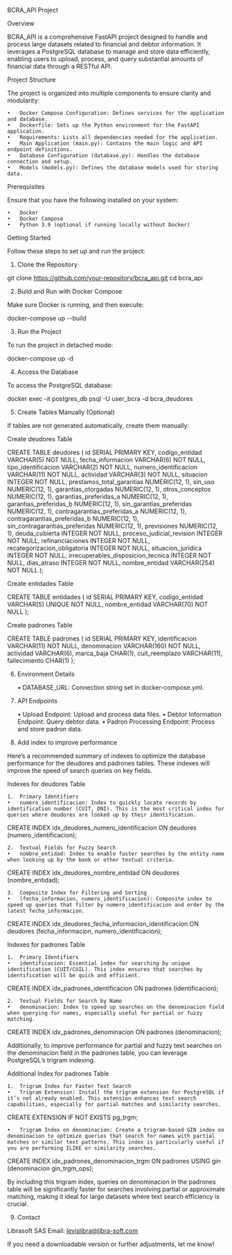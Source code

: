 BCRA_API Project

Overview

BCRA_API is a comprehensive FastAPI project designed to handle and process large datasets related to financial and debtor information. It leverages a PostgreSQL database to manage and store data efficiently, enabling users to upload, process, and query substantial amounts of financial data through a RESTful API.

Project Structure

The project is organized into multiple components to ensure clarity and modularity:

	•	Docker Compose Configuration: Defines services for the application and database.
	•	Dockerfile: Sets up the Python environment for the FastAPI application.
	•	Requirements: Lists all dependencies needed for the application.
	•	Main Application (main.py): Contains the main logic and API endpoint definitions.
	•	Database Configuration (database.py): Handles the database connection and setup.
	•	Models (models.py): Defines the database models used for storing data.

Prerequisites

Ensure that you have the following installed on your system:

	•	Docker
	•	Docker Compose
	•	Python 3.9 (optional if running locally without Docker)

Getting Started

Follow these steps to set up and run the project:

1. Clone the Repository

git clone https://github.com/your-repository/bcra_api.git
cd bcra_api

2. Build and Run with Docker Compose

Make sure Docker is running, and then execute:

docker-compose up --build

3. Run the Project

To run the project in detached mode:

docker-compose up -d

4. Access the Database

To access the PostgreSQL database:

docker exec -it postgres_db psql -U user_bcra -d bcra_deudores

5. Create Tables Manually (Optional)

If tables are not generated automatically, create them manually:

Create deudores Table

CREATE TABLE deudores (
    id SERIAL PRIMARY KEY,
    codigo_entidad VARCHAR(5) NOT NULL,
    fecha_informacion VARCHAR(6) NOT NULL,
    tipo_identificacion VARCHAR(2) NOT NULL,
    numero_identificacion VARCHAR(11) NOT NULL,
    actividad VARCHAR(3) NOT NULL,
    situacion INTEGER NOT NULL,
    prestamos_total_garantias NUMERIC(12, 1),
    sin_uso NUMERIC(12, 1),
    garantias_otorgadas NUMERIC(12, 1),
    otros_conceptos NUMERIC(12, 1),
    garantias_preferidas_a NUMERIC(12, 1),
    garantias_preferidas_b NUMERIC(12, 1),
    sin_garantias_preferidas NUMERIC(12, 1),
    contragarantias_preferidas_a NUMERIC(12, 1),
    contragarantias_preferidas_b NUMERIC(12, 1),
    sin_contragarantias_preferidas NUMERIC(12, 1),
    previsiones NUMERIC(12, 1),
    deuda_cubierta INTEGER NOT NULL,
    proceso_judicial_revision INTEGER NOT NULL,
    refinanciaciones INTEGER NOT NULL,
    recategorizacion_obligatoria INTEGER NOT NULL,
    situacion_juridica INTEGER NOT NULL,
    irrecuperables_disposicion_tecnica INTEGER NOT NULL,
    dias_atraso INTEGER NOT NULL,
    nombre_entidad VARCHAR(254) NOT NULL
);

Create entidades Table

CREATE TABLE entidades (
    id SERIAL PRIMARY KEY,
    codigo_entidad VARCHAR(5) UNIQUE NOT NULL,
    nombre_entidad VARCHAR(70) NOT NULL
);

Create padrones Table

CREATE TABLE padrones (
    id SERIAL PRIMARY KEY,
    identificacion VARCHAR(11) NOT NULL,
    denominacion VARCHAR(160) NOT NULL,
    actividad VARCHAR(6),
    marca_baja CHAR(1),
    cuit_reemplazo VARCHAR(11),
    fallecimiento CHAR(1)
);

6. Environment Details

	•	DATABASE_URL: Connection string set in docker-compose.yml.

7. API Endpoints

	•	Upload Endpoint: Upload and process data files.
	•	Debtor Information Endpoint: Query debtor data.
	•	Padron Processing Endpoint: Process and store padron data.

8. Add index to improve performance

Here’s a recommended summary of indexes to optimize the database performance for the deudores and padrones tables. These indexes will improve the speed of search queries on key fields.

Indexes for deudores Table

	1.	Primary Identifiers
	•	numero_identificacion: Index to quickly locate records by identification number (CUIT, DNI). This is the most critical index for queries where deudores are looked up by their identification.

CREATE INDEX idx_deudores_numero_identificacion ON deudores (numero_identificacion);


	2.	Textual Fields for Fuzzy Search
	•	nombre_entidad: Index to enable faster searches by the entity name when looking up by the bank or other textual criteria.

CREATE INDEX idx_deudores_nombre_entidad ON deudores (nombre_entidad);


	3.	Composite Index for Filtering and Sorting
	•	(fecha_informacion, numero_identificacion): Composite index to speed up queries that filter by numero_identificacion and order by the latest fecha_informacion.

CREATE INDEX idx_deudores_fecha_informacion_identificacion ON deudores (fecha_informacion, numero_identificacion);



Indexes for padrones Table

	1.	Primary Identifiers
	•	identificacion: Essential index for searching by unique identification (CUIT/CUIL). This index ensures that searches by identification will be quick and efficient.

CREATE INDEX idx_padrones_identificacion ON padrones (identificacion);


	2.	Textual Fields for Search by Name
	•	denominacion: Index to speed up searches on the denominacion field when querying for names, especially useful for partial or fuzzy matching.

CREATE INDEX idx_padrones_denominacion ON padrones (denominacion);

Additionally, to improve performance for partial and fuzzy text searches on the denominacion field in the padrones table, you can leverage PostgreSQL’s trigram indexing.

Additional Index for padrones Table

	1.	Trigram Index for Faster Text Search
	•	Trigram Extension: Install the trigram extension for PostgreSQL if it’s not already enabled. This extension enhances text search capabilities, especially for partial matches and similarity searches.

CREATE EXTENSION IF NOT EXISTS pg_trgm;


	•	Trigram Index on denominacion: Create a trigram-based GIN index on denominacion to optimize queries that search for names with partial matches or similar text patterns. This index is particularly useful if you are performing ILIKE or similarity searches.

CREATE INDEX idx_padrones_denominacion_trgm ON padrones USING gin (denominacion gin_trgm_ops);


By including this trigram index, queries on denominacion in the padrones table will be significantly faster for searches involving partial or approximate matching, making it ideal for large datasets where text search efficiency is crucial.

9. Contact

Librasoft SAS
Email: levislibra@libra-soft.com

If you need a downloadable version or further adjustments, let me know!

